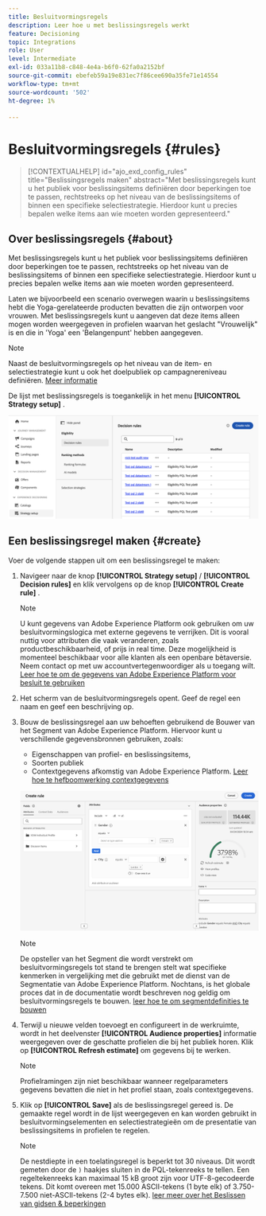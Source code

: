 ```yaml
---
title: Besluitvormingsregels
description: Leer hoe u met beslissingsregels werkt
feature: Decisioning
topic: Integrations
role: User
level: Intermediate
exl-id: 033a11b8-c848-4e4a-b6f0-62fa0a2152bf
source-git-commit: ebefeb59a19e831ec7f86cee690a35fe71e14554
workflow-type: tm+mt
source-wordcount: '502'
ht-degree: 1%

---
```


# Besluitvormingsregels {#rules}

>[!CONTEXTUALHELP]
>id="ajo_exd_config_rules"
>title="Beslissingsregels maken"
>abstract="Met beslissingsregels kunt u het publiek voor beslissingsitems definiëren door beperkingen toe te passen, rechtstreeks op het niveau van de beslissingsitems of binnen een specifieke selectiestrategie. Hierdoor kunt u precies bepalen welke items aan wie moeten worden gepresenteerd."

## Over beslissingsregels {#about}

Met beslissingsregels kunt u het publiek voor beslissingsitems definiëren door beperkingen toe te passen, rechtstreeks op het niveau van de beslissingsitems of binnen een specifieke selectiestrategie. Hierdoor kunt u precies bepalen welke items aan wie moeten worden gepresenteerd.

Laten we bijvoorbeeld een scenario overwegen waarin u beslissingsitems hebt die Yoga-gerelateerde producten bevatten die zijn ontworpen voor vrouwen. Met beslissingsregels kunt u aangeven dat deze items alleen mogen worden weergegeven in profielen waarvan het geslacht &quot;Vrouwelijk&quot; is en die in &#39;Yoga&#39; een &#39;Belangenpunt&#39; hebben aangegeven.

>[!NOTE]
>
>Naast de besluitvormingsregels op het niveau van de item- en selectiestrategie kunt u ook het doelpubliek op campagnereniveau definiëren. [Meer informatie](../campaigns/create-campaign.md#audience)

De lijst met beslissingsregels is toegankelijk in het menu **[!UICONTROL Strategy setup]** .

![](assets/decision-rules-list.png)

## Een beslissingsregel maken {#create}

Voer de volgende stappen uit om een beslissingsregel te maken:

1. Navigeer naar de knop **[!UICONTROL Strategy setup]** / **[!UICONTROL Decision rules]** en klik vervolgens op de knop **[!UICONTROL Create rule]** .

   >[!NOTE]
   >
   >U kunt gegevens van Adobe Experience Platform ook gebruiken om uw besluitvormingslogica met externe gegevens te verrijken. Dit is vooral nuttig voor attributen die vaak veranderen, zoals productbeschikbaarheid, of prijs in real time. Deze mogelijkheid is momenteel beschikbaar voor alle klanten als een openbare bètaversie. Neem contact op met uw accountvertegenwoordiger als u toegang wilt. [ Leer hoe te om de gegevens van Adobe Experience Platform voor besluit te gebruiken ](../experience-decisioning/aep-data-exd.md)

1. Het scherm van de besluitvormingsregels opent. Geef de regel een naam en geef een beschrijving op.

1. Bouw de beslissingsregel aan uw behoeften gebruikend de Bouwer van het Segment van Adobe Experience Platform. Hiervoor kunt u verschillende gegevensbronnen gebruiken, zoals:
   * Eigenschappen van profiel- en beslissingsitems,
   * Soorten publiek
   * Contextgegevens afkomstig van Adobe Experience Platform. [ Leer hoe te hefboomwerking contextgegevens ](context-data.md)

   ![](assets/decision-rules-build.png)

   >[!NOTE]
   >
   >De opsteller van het Segment die wordt verstrekt om besluitvormingsregels tot stand te brengen stelt wat specifieke kenmerken in vergelijking met die gebruikt met de dienst van de Segmentatie van Adobe Experience Platform. Nochtans, is het globale proces dat in de documentatie wordt beschreven nog geldig om besluitvormingsregels te bouwen. [ leer hoe te om segmentdefinities te bouwen ](../audience/creating-a-segment-definition.md)

1. Terwijl u nieuwe velden toevoegt en configureert in de werkruimte, wordt in het deelvenster **[!UICONTROL Audience properties]** informatie weergegeven over de geschatte profielen die bij het publiek horen. Klik op **[!UICONTROL Refresh estimate]** om gegevens bij te werken.

   >[!NOTE]
   >
   >Profielramingen zijn niet beschikbaar wanneer regelparameters gegevens bevatten die niet in het profiel staan, zoals contextgegevens.

1. Klik op **[!UICONTROL Save]** als de beslissingsregel gereed is. De gemaakte regel wordt in de lijst weergegeven en kan worden gebruikt in besluitvormingselementen en selectiestrategieën om de presentatie van beslissingsitems in profielen te regelen.

   >[!NOTE]
   >
   >De nestdiepte in een toelatingsregel is beperkt tot 30 niveaus. Dit wordt gemeten door de `)` haakjes sluiten in de PQL-tekenreeks te tellen. Een regeltekenreeks kan maximaal 15 kB groot zijn voor UTF-8-gecodeerde tekens. Dit komt overeen met 15.000 ASCII-tekens (1 byte elk) of 3.750-7.500 niet-ASCII-tekens (2-4 bytes elk). [ leer meer over het Beslissen van gidsen &amp; beperkingen ](gs-experience-decisioning.md#guardrails)

